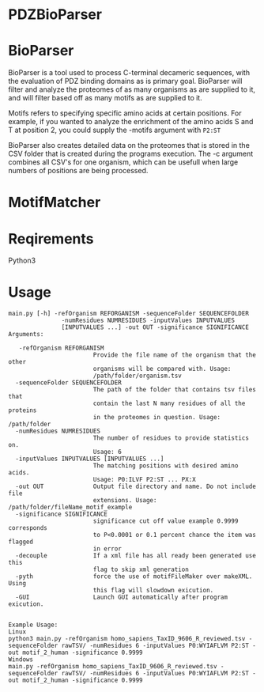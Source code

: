 # PDZBioParser
# BioParser
BioParser is a tool used to process C-terminal decameric sequences, with the evaluation of PDZ binding domains as is primary goal. BioParser will filter and analyze the proteomes of as many organisms as are supplied to it, and will filter based off as many motifs as are supplied to it.

Motifs refers to specifying specific amino acids at certain positions. For example, if you wanted to analyze the enrichment of the amino acids S and T at position 2, you could supply the -motifs argument with ``` P2:ST ```

BioParser also creates detailed data on the proteomes that is stored in the CSV folder that is created during the programs execution. The -c argument combines all CSV's for one organism, which can be usefull when large numbers of positions are being processed.

# MotifMatcher
# Reqirements
Python3

# Usage
```
main.py [-h] -refOrganism REFORGANISM -sequenceFolder SEQUENCEFOLDER
               -numResidues NUMRESIDUES -inputValues INPUTVALUES
               [INPUTVALUES ...] -out OUT -significance SIGNIFICANCE
Arguments:
               
   -refOrganism REFORGANISM
                        Provide the file name of the organism that the other
                        organisms will be compared with. Usage:
                        /path/folder/organism.tsv
  -sequenceFolder SEQUENCEFOLDER
                        The path of the folder that contains tsv files that
                        contain the last N many residues of all the proteins
                        in the proteomes in question. Usage: /path/folder
  -numResidues NUMRESIDUES
                        The number of residues to provide statistics on.
                        Usage: 6
  -inputValues INPUTVALUES [INPUTVALUES ...]
                        The matching positions with desired amino acids.
                        Usage: P0:ILVF P2:ST ... PX:X
  -out OUT              Output file directory and name. Do not include file
                        extensions. Usage: /path/folder/fileName_motif_example
  -significance SIGNIFICANCE
                        significance cut off value example 0.9999 corresponds
                        to P<0.0001 or 0.1 percent chance the item was flagged
                        in error
  -decouple             If a xml file has all ready been generated use this
                        flag to skip xml generation
  -pyth                 force the use of motifFileMaker over makeXML. Using
                        this flag will slowdown exicution.
  -GUI                  Launch GUI automatically after program exicution.

     
Example Usage:
Linux
python3 main.py -refOrganism homo_sapiens_TaxID_9606_R_reviewed.tsv -sequenceFolder rawTSV/ -numResidues 6 -inputValues P0:WYIAFLVM P2:ST -out motif_2_human -significance 0.9999
Windows
main.py -refOrganism homo_sapiens_TaxID_9606_R_reviewed.tsv -sequenceFolder rawTSV/ -numResidues 6 -inputValues P0:WYIAFLVM P2:ST -out motif_2_human -significance 0.9999

```

